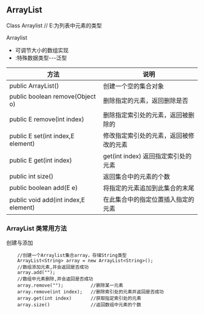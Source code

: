 ## ArrayList


Class Arraylist<E> // E:为列表中元素的类型

Arraylist<E>

- 可调节大小的数组实现
- <E>:特殊数据类型---泛型

| 方法                                 | 说明                                   |
| ------------------------------------ | -------------------------------------- |
| public ArrayList()                   | 创建一个空的集合对象                   |
| public boolean remove(Object o)      | 删除指定的元素，返回删除是否           |
| public E remove(int index)           | 删除指定索引处的元素，返回被删除的     |
| public E set(int index,E element)    | 修改指定索引处的元素，返回被修改的元素 |
| public E get(int index)              | get(int index) 返回指定索引处的元素    |
| public int size()                    | 返回集合中的元素的个数                 |
| public boolean add(E e)              | 将指定的元素追加到此集合的末尾         |
| public void add(int index,E element) | 在此集合中的指定位置插入指定的元素     |

### ArrayList 类常用方法

创建与添加

        //创建一个Arraylist集合array，存储String类型
        ArrayList<String> array = new ArrayList<String>();  
        //数组添加元素,并会返回是否成功
        array.add("");
        //数组中元素删除,并会返回是否成功
        array.remove("");          //删除某一元素
        array.remove(int index);   //删除索引处的元素并返回是否成功
        array.get(int index)       //获取指定索引处的元素
        array.size()               //返回数组中元素的个数

